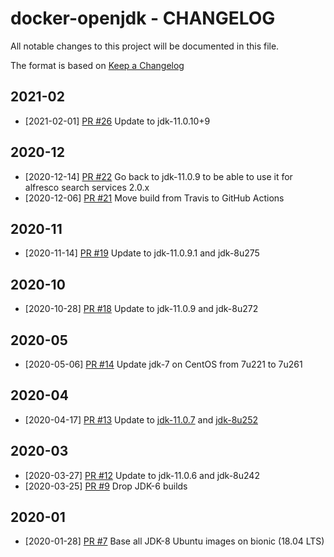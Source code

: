# docker-openjdk - CHANGELOG

All notable changes to this project will be documented in this file.

The format is based on [Keep a Changelog](http://keepachangelog.com/en/1.0.0/)

## 2021-02
* [2021-02-01] [PR #26](https://github.com/xenit-eu/docker-openjdk/pull/26) Update to jdk-11.0.10+9

## 2020-12
* [2020-12-14] [PR #22](https://github.com/xenit-eu/docker-openjdk/pull/22) Go back to jdk-11.0.9 to be able to use it for alfresco search services 2.0.x
* [2020-12-06] [PR #21](https://github.com/xenit-eu/docker-openjdk/pull/21) Move build from Travis to GitHub Actions

## 2020-11
* [2020-11-14] [PR #19](https://github.com/xenit-eu/docker-openjdk/pull/19) Update to jdk-11.0.9.1 and jdk-8u275

## 2020-10
* [2020-10-28] [PR #18](https://github.com/xenit-eu/docker-openjdk/pull/18) Update to jdk-11.0.9 and jdk-8u272

## 2020-05
* [2020-05-06] [PR #14](https://github.com/xenit-eu/docker-openjdk/pull/14) Update jdk-7 on CentOS from 7u221 to 7u261

## 2020-04
* [2020-04-17] [PR #13](https://github.com/xenit-eu/docker-openjdk/pull/13) Update to [jdk-11.0.7](https://adoptopenjdk.net/release_notes.html?jvmVariant=hotspot#jdk11_0_7) and [jdk-8u252](https://adoptopenjdk.net/release_notes.html?jvmVariant=hotspot#jdk8u252)

## 2020-03
* [2020-03-27] [PR #12](https://github.com/xenit-eu/docker-openjdk/pull/12) Update to jdk-11.0.6 and jdk-8u242 
* [2020-03-25] [PR #9](https://github.com/xenit-eu/docker-openjdk/pull/9) Drop JDK-6 builds

## 2020-01
* [2020-01-28] [PR #7](https://github.com/xenit-eu/docker-openjdk/pull/7) Base all JDK-8 Ubuntu images on bionic (18.04 LTS)
